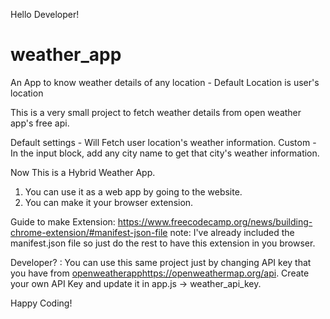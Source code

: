 Hello Developer!

# weather_app
An App to know weather details of any location - Default Location is user's location

This is a very small project to fetch weather details from open weather app's free api.

Default settings - Will Fetch user location's weather information.
Custom - In the input block, add any city name to get that city's weather information.

Now This is a Hybrid Weather App.
1. You can use it as a web app by going to the website.
2. You can make it your browser extension.

Guide to make Extension: https://www.freecodecamp.org/news/building-chrome-extension/#manifest-json-file
note: I've already included the manifest.json file so just do the rest to have this extension in you browser.

Developer? : You can use this same project just by changing API key that you have from [openweatherapp](https://openweathermap.org/api)https://openweathermap.org/api. Create your own API Key and update it in app.js -> weather_api_key.

Happy Coding!
